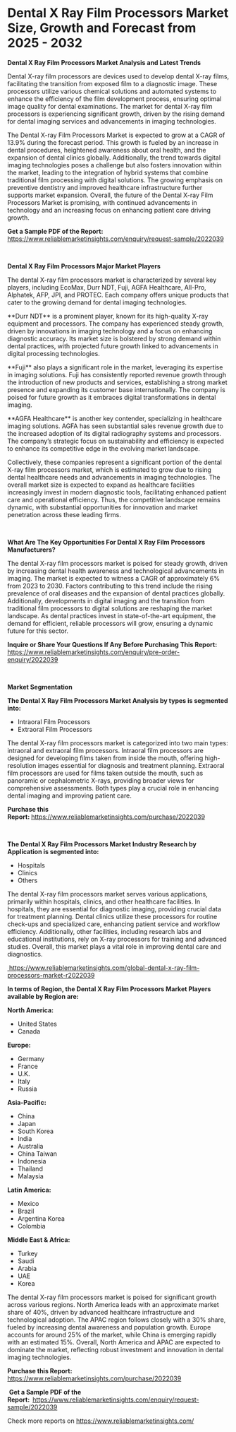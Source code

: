 <p><h1>Dental X Ray Film Processors Market Size, Growth and Forecast from 2025 - 2032</h1></p><p><strong>Dental X Ray Film Processors Market Analysis and Latest Trends</strong></p>
<p><p>Dental X-ray film processors are devices used to develop dental X-ray films, facilitating the transition from exposed film to a diagnostic image. These processors utilize various chemical solutions and automated systems to enhance the efficiency of the film development process, ensuring optimal image quality for dental examinations. The market for dental X-ray film processors is experiencing significant growth, driven by the rising demand for dental imaging services and advancements in imaging technologies.</p><p>The Dental X-ray Film Processors Market is expected to grow at a CAGR of 13.9% during the forecast period. This growth is fueled by an increase in dental procedures, heightened awareness about oral health, and the expansion of dental clinics globally. Additionally, the trend towards digital imaging technologies poses a challenge but also fosters innovation within the market, leading to the integration of hybrid systems that combine traditional film processing with digital solutions. The growing emphasis on preventive dentistry and improved healthcare infrastructure further supports market expansion. Overall, the future of the Dental X-ray Film Processors Market is promising, with continued advancements in technology and an increasing focus on enhancing patient care driving growth.</p></p>
<p><strong>Get a Sample PDF of the Report:&nbsp;</strong> <a href="https://www.reliablemarketinsights.com/enquiry/request-sample/2022039?utm_campaign=3284&utm_medium=2&utm_source=Github&utm_content=ia&utm_term=29032025&utm_id=dental-x-ray-film-processors">https://www.reliablemarketinsights.com/enquiry/request-sample/2022039</a></p>
<p>&nbsp;</p>
<p><strong>Dental X Ray Film Processors Major Market Players</strong></p>
<p><p>The dental X-ray film processors market is characterized by several key players, including EcoMax, Durr NDT, Fuji, AGFA Healthcare, All-Pro, Alphatek, AFP, JPI, and PROTEC. Each company offers unique products that cater to the growing demand for dental imaging technologies.</p><p>**Durr NDT** is a prominent player, known for its high-quality X-ray equipment and processors. The company has experienced steady growth, driven by innovations in imaging technology and a focus on enhancing diagnostic accuracy. Its market size is bolstered by strong demand within dental practices, with projected future growth linked to advancements in digital processing technologies.</p><p>**Fuji** also plays a significant role in the market, leveraging its expertise in imaging solutions. Fuji has consistently reported revenue growth through the introduction of new products and services, establishing a strong market presence and expanding its customer base internationally. The company is poised for future growth as it embraces digital transformations in dental imaging.</p><p>**AGFA Healthcare** is another key contender, specializing in healthcare imaging solutions. AGFA has seen substantial sales revenue growth due to the increased adoption of its digital radiography systems and processors. The company’s strategic focus on sustainability and efficiency is expected to enhance its competitive edge in the evolving market landscape.</p><p>Collectively, these companies represent a significant portion of the dental X-ray film processors market, which is estimated to grow due to rising dental healthcare needs and advancements in imaging technologies. The overall market size is expected to expand as healthcare facilities increasingly invest in modern diagnostic tools, facilitating enhanced patient care and operational efficiency. Thus, the competitive landscape remains dynamic, with substantial opportunities for innovation and market penetration across these leading firms.</p></p>
<p>&nbsp;</p>
<p><strong>What Are The Key Opportunities For Dental X Ray Film Processors Manufacturers?</strong></p>
<p><p>The dental X-ray film processors market is poised for steady growth, driven by increasing dental health awareness and technological advancements in imaging. The market is expected to witness a CAGR of approximately 6% from 2023 to 2030. Factors contributing to this trend include the rising prevalence of oral diseases and the expansion of dental practices globally. Additionally, developments in digital imaging and the transition from traditional film processors to digital solutions are reshaping the market landscape. As dental practices invest in state-of-the-art equipment, the demand for efficient, reliable processors will grow, ensuring a dynamic future for this sector.</p></p>
<p><strong>Inquire or Share Your Questions If Any Before Purchasing This Report:</strong> <a href="https://www.reliablemarketinsights.com/enquiry/pre-order-enquiry/2022039?utm_campaign=3284&utm_medium=2&utm_source=Github&utm_content=ia&utm_term=29032025&utm_id=dental-x-ray-film-processors">https://www.reliablemarketinsights.com/enquiry/pre-order-enquiry/2022039</a></p>
<p>&nbsp;</p>
<p><strong>Market Segmentation</strong></p>
<p><strong>The Dental X Ray Film Processors Market Analysis by types is segmented into:</strong></p>
<p><ul><li>Intraoral Film Processors</li><li>Extraoral Film Processors</li></ul></p>
<p><p>The dental X-ray film processors market is categorized into two main types: intraoral and extraoral film processors. Intraoral film processors are designed for developing films taken from inside the mouth, offering high-resolution images essential for diagnosis and treatment planning. Extraoral film processors are used for films taken outside the mouth, such as panoramic or cephalometric X-rays, providing broader views for comprehensive assessments. Both types play a crucial role in enhancing dental imaging and improving patient care.</p></p>
<p><strong>Purchase this Report:&nbsp;</strong><a href="https://www.reliablemarketinsights.com/purchase/2022039?utm_campaign=3284&utm_medium=2&utm_source=Github&utm_content=ia&utm_term=29032025&utm_id=dental-x-ray-film-processors">https://www.reliablemarketinsights.com/purchase/2022039</a></p>
<p>&nbsp;</p>
<p><strong>The Dental X Ray Film Processors Market Industry Research by Application is segmented into:</strong></p>
<p><ul><li>Hospitals</li><li>Clinics</li><li>Others</li></ul></p>
<p><p>The dental X-ray film processors market serves various applications, primarily within hospitals, clinics, and other healthcare facilities. In hospitals, they are essential for diagnostic imaging, providing crucial data for treatment planning. Dental clinics utilize these processors for routine check-ups and specialized care, enhancing patient service and workflow efficiency. Additionally, other facilities, including research labs and educational institutions, rely on X-ray processors for training and advanced studies. Overall, this market plays a vital role in improving dental care and diagnostics.</p></p>
<p><a href="https://www.reliablemarketinsights.com/global-dental-x-ray-film-processors-market-r2022039?utm_campaign=3284&utm_medium=2&utm_source=Github&utm_content=ia&utm_term=29032025&utm_id=dental-x-ray-film-processors">&nbsp;https://www.reliablemarketinsights.com/global-dental-x-ray-film-processors-market-r2022039</a></p>
<p><strong>In terms of Region, the Dental X Ray Film Processors Market Players available by Region are:</strong></p>
<p>
    <p> <strong> North America: </strong>
        <ul>
            <li>United States</li>
            <li>Canada</li>
        </ul>
        </p> 
    <p> <strong> Europe: </strong>
        <ul>
            <li>Germany</li>
            <li>France</li>
            <li>U.K.</li>
            <li>Italy</li>
            <li>Russia</li>
        </ul>
        </p> 
    <p> <strong> Asia-Pacific: </strong>
        <ul>
            <li>China</li>
            <li>Japan</li>
            <li>South Korea</li>
            <li>India</li>
            <li>Australia</li>
            <li>China Taiwan</li>
            <li>Indonesia</li>
            <li>Thailand</li>
            <li>Malaysia</li>
        </ul>
        </p> 
    <p> <strong> Latin America: </strong>
        <ul>
            <li>Mexico</li>
            <li>Brazil</li>
            <li>Argentina Korea</li>
            <li>Colombia</li>
        </ul>
        </p> 
    <p> <strong> Middle East & Africa: </strong>
        <ul>
            <li>Turkey</li>
            <li>Saudi</li>
            <li>Arabia</li>
            <li>UAE</li>
            <li>Korea</li>
        </ul>
    </p>
    </p>
<p><p>The dental X-ray film processors market is poised for significant growth across various regions. North America leads with an approximate market share of 40%, driven by advanced healthcare infrastructure and technological adoption. The APAC region follows closely with a 30% share, fueled by increasing dental awareness and population growth. Europe accounts for around 25% of the market, while China is emerging rapidly with an estimated 15%. Overall, North America and APAC are expected to dominate the market, reflecting robust investment and innovation in dental imaging technologies.</p></p>
<p><strong>Purchase this Report: </strong><a href="https://www.reliablemarketinsights.com/purchase/2022039?utm_campaign=3284&utm_medium=2&utm_source=Github&utm_content=ia&utm_term=29032025&utm_id=dental-x-ray-film-processors">https://www.reliablemarketinsights.com/purchase/2022039</a></p>
<p>&nbsp;<strong>Get a Sample PDF of the Report:&nbsp;&nbsp;</strong><a href="https://www.reliablemarketinsights.com/enquiry/request-sample/2022039?utm_campaign=3284&utm_medium=2&utm_source=Github&utm_content=ia&utm_term=29032025&utm_id=dental-x-ray-film-processors">https://www.reliablemarketinsights.com/enquiry/request-sample/2022039</a></p>
<p><strong></strong></p>
<p>Check more reports on <a href="https://www.reliablemarketinsights.com/?utm_campaign=3284&utm_medium=2&utm_source=Github&utm_content=ia&utm_term=29032025&utm_id=dental-x-ray-film-processors">https://www.reliablemarketinsights.com/</a></p>
